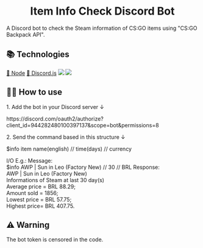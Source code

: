 <h1 align="center">Item Info Check Discord Bot</h1>
<p>A Discord bot to check the Steam information of CS:GO items using "CS:GO Backpack API".</p>

<h2>📚 Technologies</h2>
<a href="https://nodejs.org/en/">🔗 Node</a>
<a href="https://discord.js.org/#/">🔗 Discord.js</a>
<img src="https://img.shields.io/static/v1?label=npm&message=v16.13.0&color=5CAD47&style=for-the-badge&logo=Node.js"/>
<img src="https://img.shields.io/static/v1?label=npm&message=v13.6.0&color=4752C4&style=for-the-badge&logo=Discord"/>

<h2>👨‍💻 How to use</h2>
<p>1. Add the bot in your Discord server ↓</p>
<p>https://discord.com/oauth2/authorize?client_id=944282480100397137&scope=bot&permissions=8</p>
<p>2. Send the command based in this structure ↓</p>
<p>$info item name(english) // time(days) // currency</p>
<p>I/O E.g.:
Message:<br>
$info AWP | Sun in Leo (Factory New) // 30 // BRL
Response:<br>
AWP | Sun in Leo (Factory New)<br>
Informations of Steam at last 30 day(s)<br>
Average price = BRL 88.29;<br>
Amount sold = 1856;<br>
Lowest price = BRL 57.75;<br>
Highest price= BRL 407.75.</p>

<h2>⚠️ Warning</h2>
<p>The bot token is censored in the code.</p>
